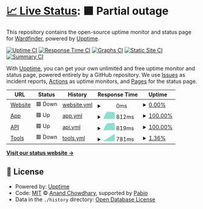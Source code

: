 # [📈 Live Status](https://status.wardfinder.com): <!--live status--> **🟧 Partial outage**

This repository contains the open-source uptime monitor and status page for [Wardfinder](wardfinder.com), powered by [Upptime](https://github.com/upptime/upptime).

[![Uptime CI](https://github.com/Wardfinder/status/workflows/Uptime%20CI/badge.svg)](https://github.com/Wardfinder/status/actions?query=workflow%3A%22Uptime+CI%22)
[![Response Time CI](https://github.com/Wardfinder/status/workflows/Response%20Time%20CI/badge.svg)](https://github.com/Wardfinder/status/actions?query=workflow%3A%22Response+Time+CI%22)
[![Graphs CI](https://github.com/Wardfinder/status/workflows/Graphs%20CI/badge.svg)](https://github.com/Wardfinder/status/actions?query=workflow%3A%22Graphs+CI%22)
[![Static Site CI](https://github.com/Wardfinder/status/workflows/Static%20Site%20CI/badge.svg)](https://github.com/Wardfinder/status/actions?query=workflow%3A%22Static+Site+CI%22)
[![Summary CI](https://github.com/Wardfinder/status/workflows/Summary%20CI/badge.svg)](https://github.com/Wardfinder/status/actions?query=workflow%3A%22Summary+CI%22)

With [Upptime](https://upptime.js.org), you can get your own unlimited and free uptime monitor and status page, powered entirely by a GitHub repository. We use [Issues](https://github.com/Wardfinder/status/issues) as incident reports, [Actions](https://github.com/Wardfinder/status/actions) as uptime monitors, and [Pages](https://status.wardfinder.com) for the status page.

<!--start: status pages-->
<!-- This summary is generated by Upptime (https://github.com/upptime/upptime) -->
<!-- Do not edit this manually, your changes will be overwritten -->
<!-- prettier-ignore -->
| URL | Status | History | Response Time | Uptime |
| --- | ------ | ------- | ------------- | ------ |
| <img alt="" src="https://icons.duckduckgo.com/ip3/wardfinder.com.ico" height="13"> [Website](https://wardfinder.com) | 🟥 Down | [website.yml](https://github.com/Wardfinder/status/commits/HEAD/history/website.yml) | <details><summary><img alt="Response time graph" src="./graphs/website/response-time-week.png" height="20"> 0ms</summary><br><a href="https://status.wardfinder.com/history/website"><img alt="Response time 0" src="https://img.shields.io/endpoint?url=https%3A%2F%2Fraw.githubusercontent.com%2FWardfinder%2Fstatus%2FHEAD%2Fapi%2Fwebsite%2Fresponse-time.json"></a><br><a href="https://status.wardfinder.com/history/website"><img alt="24-hour response time 0" src="https://img.shields.io/endpoint?url=https%3A%2F%2Fraw.githubusercontent.com%2FWardfinder%2Fstatus%2FHEAD%2Fapi%2Fwebsite%2Fresponse-time-day.json"></a><br><a href="https://status.wardfinder.com/history/website"><img alt="7-day response time 0" src="https://img.shields.io/endpoint?url=https%3A%2F%2Fraw.githubusercontent.com%2FWardfinder%2Fstatus%2FHEAD%2Fapi%2Fwebsite%2Fresponse-time-week.json"></a><br><a href="https://status.wardfinder.com/history/website"><img alt="30-day response time 0" src="https://img.shields.io/endpoint?url=https%3A%2F%2Fraw.githubusercontent.com%2FWardfinder%2Fstatus%2FHEAD%2Fapi%2Fwebsite%2Fresponse-time-month.json"></a><br><a href="https://status.wardfinder.com/history/website"><img alt="1-year response time 0" src="https://img.shields.io/endpoint?url=https%3A%2F%2Fraw.githubusercontent.com%2FWardfinder%2Fstatus%2FHEAD%2Fapi%2Fwebsite%2Fresponse-time-year.json"></a></details> | <details><summary><a href="https://status.wardfinder.com/history/website">0.00%</a></summary><a href="https://status.wardfinder.com/history/website"><img alt="All-time uptime 0.00%" src="https://img.shields.io/endpoint?url=https%3A%2F%2Fraw.githubusercontent.com%2FWardfinder%2Fstatus%2FHEAD%2Fapi%2Fwebsite%2Fuptime.json"></a><br><a href="https://status.wardfinder.com/history/website"><img alt="24-hour uptime 0.00%" src="https://img.shields.io/endpoint?url=https%3A%2F%2Fraw.githubusercontent.com%2FWardfinder%2Fstatus%2FHEAD%2Fapi%2Fwebsite%2Fuptime-day.json"></a><br><a href="https://status.wardfinder.com/history/website"><img alt="7-day uptime 0.00%" src="https://img.shields.io/endpoint?url=https%3A%2F%2Fraw.githubusercontent.com%2FWardfinder%2Fstatus%2FHEAD%2Fapi%2Fwebsite%2Fuptime-week.json"></a><br><a href="https://status.wardfinder.com/history/website"><img alt="30-day uptime 0.00%" src="https://img.shields.io/endpoint?url=https%3A%2F%2Fraw.githubusercontent.com%2FWardfinder%2Fstatus%2FHEAD%2Fapi%2Fwebsite%2Fuptime-month.json"></a><br><a href="https://status.wardfinder.com/history/website"><img alt="1-year uptime 0.00%" src="https://img.shields.io/endpoint?url=https%3A%2F%2Fraw.githubusercontent.com%2FWardfinder%2Fstatus%2FHEAD%2Fapi%2Fwebsite%2Fuptime-year.json"></a></details>
| <img alt="" src="https://icons.duckduckgo.com/ip3/app.wardfinder.com.ico" height="13"> [App](https://app.wardfinder.com) | 🟩 Up | [app.yml](https://github.com/Wardfinder/status/commits/HEAD/history/app.yml) | <details><summary><img alt="Response time graph" src="./graphs/app/response-time-week.png" height="20"> 812ms</summary><br><a href="https://status.wardfinder.com/history/app"><img alt="Response time 812" src="https://img.shields.io/endpoint?url=https%3A%2F%2Fraw.githubusercontent.com%2FWardfinder%2Fstatus%2FHEAD%2Fapi%2Fapp%2Fresponse-time.json"></a><br><a href="https://status.wardfinder.com/history/app"><img alt="24-hour response time 809" src="https://img.shields.io/endpoint?url=https%3A%2F%2Fraw.githubusercontent.com%2FWardfinder%2Fstatus%2FHEAD%2Fapi%2Fapp%2Fresponse-time-day.json"></a><br><a href="https://status.wardfinder.com/history/app"><img alt="7-day response time 812" src="https://img.shields.io/endpoint?url=https%3A%2F%2Fraw.githubusercontent.com%2FWardfinder%2Fstatus%2FHEAD%2Fapi%2Fapp%2Fresponse-time-week.json"></a><br><a href="https://status.wardfinder.com/history/app"><img alt="30-day response time 812" src="https://img.shields.io/endpoint?url=https%3A%2F%2Fraw.githubusercontent.com%2FWardfinder%2Fstatus%2FHEAD%2Fapi%2Fapp%2Fresponse-time-month.json"></a><br><a href="https://status.wardfinder.com/history/app"><img alt="1-year response time 812" src="https://img.shields.io/endpoint?url=https%3A%2F%2Fraw.githubusercontent.com%2FWardfinder%2Fstatus%2FHEAD%2Fapi%2Fapp%2Fresponse-time-year.json"></a></details> | <details><summary><a href="https://status.wardfinder.com/history/app">100.00%</a></summary><a href="https://status.wardfinder.com/history/app"><img alt="All-time uptime 100.00%" src="https://img.shields.io/endpoint?url=https%3A%2F%2Fraw.githubusercontent.com%2FWardfinder%2Fstatus%2FHEAD%2Fapi%2Fapp%2Fuptime.json"></a><br><a href="https://status.wardfinder.com/history/app"><img alt="24-hour uptime 100.00%" src="https://img.shields.io/endpoint?url=https%3A%2F%2Fraw.githubusercontent.com%2FWardfinder%2Fstatus%2FHEAD%2Fapi%2Fapp%2Fuptime-day.json"></a><br><a href="https://status.wardfinder.com/history/app"><img alt="7-day uptime 100.00%" src="https://img.shields.io/endpoint?url=https%3A%2F%2Fraw.githubusercontent.com%2FWardfinder%2Fstatus%2FHEAD%2Fapi%2Fapp%2Fuptime-week.json"></a><br><a href="https://status.wardfinder.com/history/app"><img alt="30-day uptime 100.00%" src="https://img.shields.io/endpoint?url=https%3A%2F%2Fraw.githubusercontent.com%2FWardfinder%2Fstatus%2FHEAD%2Fapi%2Fapp%2Fuptime-month.json"></a><br><a href="https://status.wardfinder.com/history/app"><img alt="1-year uptime 100.00%" src="https://img.shields.io/endpoint?url=https%3A%2F%2Fraw.githubusercontent.com%2FWardfinder%2Fstatus%2FHEAD%2Fapi%2Fapp%2Fuptime-year.json"></a></details>
| <img alt="" src="https://icons.duckduckgo.com/ip3/api.wardfinder.com.ico" height="13"> [API](https://api.wardfinder.com) | 🟩 Up | [api.yml](https://github.com/Wardfinder/status/commits/HEAD/history/api.yml) | <details><summary><img alt="Response time graph" src="./graphs/api/response-time-week.png" height="20"> 819ms</summary><br><a href="https://status.wardfinder.com/history/api"><img alt="Response time 819" src="https://img.shields.io/endpoint?url=https%3A%2F%2Fraw.githubusercontent.com%2FWardfinder%2Fstatus%2FHEAD%2Fapi%2Fapi%2Fresponse-time.json"></a><br><a href="https://status.wardfinder.com/history/api"><img alt="24-hour response time 808" src="https://img.shields.io/endpoint?url=https%3A%2F%2Fraw.githubusercontent.com%2FWardfinder%2Fstatus%2FHEAD%2Fapi%2Fapi%2Fresponse-time-day.json"></a><br><a href="https://status.wardfinder.com/history/api"><img alt="7-day response time 819" src="https://img.shields.io/endpoint?url=https%3A%2F%2Fraw.githubusercontent.com%2FWardfinder%2Fstatus%2FHEAD%2Fapi%2Fapi%2Fresponse-time-week.json"></a><br><a href="https://status.wardfinder.com/history/api"><img alt="30-day response time 819" src="https://img.shields.io/endpoint?url=https%3A%2F%2Fraw.githubusercontent.com%2FWardfinder%2Fstatus%2FHEAD%2Fapi%2Fapi%2Fresponse-time-month.json"></a><br><a href="https://status.wardfinder.com/history/api"><img alt="1-year response time 819" src="https://img.shields.io/endpoint?url=https%3A%2F%2Fraw.githubusercontent.com%2FWardfinder%2Fstatus%2FHEAD%2Fapi%2Fapi%2Fresponse-time-year.json"></a></details> | <details><summary><a href="https://status.wardfinder.com/history/api">100.00%</a></summary><a href="https://status.wardfinder.com/history/api"><img alt="All-time uptime 100.00%" src="https://img.shields.io/endpoint?url=https%3A%2F%2Fraw.githubusercontent.com%2FWardfinder%2Fstatus%2FHEAD%2Fapi%2Fapi%2Fuptime.json"></a><br><a href="https://status.wardfinder.com/history/api"><img alt="24-hour uptime 100.00%" src="https://img.shields.io/endpoint?url=https%3A%2F%2Fraw.githubusercontent.com%2FWardfinder%2Fstatus%2FHEAD%2Fapi%2Fapi%2Fuptime-day.json"></a><br><a href="https://status.wardfinder.com/history/api"><img alt="7-day uptime 100.00%" src="https://img.shields.io/endpoint?url=https%3A%2F%2Fraw.githubusercontent.com%2FWardfinder%2Fstatus%2FHEAD%2Fapi%2Fapi%2Fuptime-week.json"></a><br><a href="https://status.wardfinder.com/history/api"><img alt="30-day uptime 100.00%" src="https://img.shields.io/endpoint?url=https%3A%2F%2Fraw.githubusercontent.com%2FWardfinder%2Fstatus%2FHEAD%2Fapi%2Fapi%2Fuptime-month.json"></a><br><a href="https://status.wardfinder.com/history/api"><img alt="1-year uptime 100.00%" src="https://img.shields.io/endpoint?url=https%3A%2F%2Fraw.githubusercontent.com%2FWardfinder%2Fstatus%2FHEAD%2Fapi%2Fapi%2Fuptime-year.json"></a></details>
| <img alt="" src="https://icons.duckduckgo.com/ip3/tools.wardfinder.com.ico" height="13"> [Tools](https://tools.wardfinder.com) | 🟥 Down | [tools.yml](https://github.com/Wardfinder/status/commits/HEAD/history/tools.yml) | <details><summary><img alt="Response time graph" src="./graphs/tools/response-time-week.png" height="20"> 781ms</summary><br><a href="https://status.wardfinder.com/history/tools"><img alt="Response time 781" src="https://img.shields.io/endpoint?url=https%3A%2F%2Fraw.githubusercontent.com%2FWardfinder%2Fstatus%2FHEAD%2Fapi%2Ftools%2Fresponse-time.json"></a><br><a href="https://status.wardfinder.com/history/tools"><img alt="24-hour response time 0" src="https://img.shields.io/endpoint?url=https%3A%2F%2Fraw.githubusercontent.com%2FWardfinder%2Fstatus%2FHEAD%2Fapi%2Ftools%2Fresponse-time-day.json"></a><br><a href="https://status.wardfinder.com/history/tools"><img alt="7-day response time 781" src="https://img.shields.io/endpoint?url=https%3A%2F%2Fraw.githubusercontent.com%2FWardfinder%2Fstatus%2FHEAD%2Fapi%2Ftools%2Fresponse-time-week.json"></a><br><a href="https://status.wardfinder.com/history/tools"><img alt="30-day response time 781" src="https://img.shields.io/endpoint?url=https%3A%2F%2Fraw.githubusercontent.com%2FWardfinder%2Fstatus%2FHEAD%2Fapi%2Ftools%2Fresponse-time-month.json"></a><br><a href="https://status.wardfinder.com/history/tools"><img alt="1-year response time 781" src="https://img.shields.io/endpoint?url=https%3A%2F%2Fraw.githubusercontent.com%2FWardfinder%2Fstatus%2FHEAD%2Fapi%2Ftools%2Fresponse-time-year.json"></a></details> | <details><summary><a href="https://status.wardfinder.com/history/tools">1.36%</a></summary><a href="https://status.wardfinder.com/history/tools"><img alt="All-time uptime 1.36%" src="https://img.shields.io/endpoint?url=https%3A%2F%2Fraw.githubusercontent.com%2FWardfinder%2Fstatus%2FHEAD%2Fapi%2Ftools%2Fuptime.json"></a><br><a href="https://status.wardfinder.com/history/tools"><img alt="24-hour uptime 0.00%" src="https://img.shields.io/endpoint?url=https%3A%2F%2Fraw.githubusercontent.com%2FWardfinder%2Fstatus%2FHEAD%2Fapi%2Ftools%2Fuptime-day.json"></a><br><a href="https://status.wardfinder.com/history/tools"><img alt="7-day uptime 1.36%" src="https://img.shields.io/endpoint?url=https%3A%2F%2Fraw.githubusercontent.com%2FWardfinder%2Fstatus%2FHEAD%2Fapi%2Ftools%2Fuptime-week.json"></a><br><a href="https://status.wardfinder.com/history/tools"><img alt="30-day uptime 1.36%" src="https://img.shields.io/endpoint?url=https%3A%2F%2Fraw.githubusercontent.com%2FWardfinder%2Fstatus%2FHEAD%2Fapi%2Ftools%2Fuptime-month.json"></a><br><a href="https://status.wardfinder.com/history/tools"><img alt="1-year uptime 1.36%" src="https://img.shields.io/endpoint?url=https%3A%2F%2Fraw.githubusercontent.com%2FWardfinder%2Fstatus%2FHEAD%2Fapi%2Ftools%2Fuptime-year.json"></a></details>

<!--end: status pages-->

[**Visit our status website →**](https://status.wardfinder.com)

## 📄 License

- Powered by: [Upptime](https://github.com/upptime/upptime)
- Code: [MIT](./LICENSE) © [Anand Chowdhary](https://anandchowdhary.com), supported by [Pabio](https://pabio.com)
- Data in the `./history` directory: [Open Database License](https://opendatacommons.org/licenses/odbl/1-0/)
